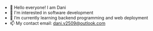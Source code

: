 - 👋 Hello everyone! I am Dani
- 👀 I'm interested in software development
- 🌱 I’m currently learning backend programming and web deployment
- 📫 My contact email: dani.v2509@outlook.com

<!---
danvei0707/danvei0707 is a ✨ special ✨ repository because its `README.md` (this file) appears on your GitHub profile.
You can click the Preview link to take a look at your changes.
--->
